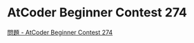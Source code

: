 AtCoder Beginner Contest 274
===

[問題 - AtCoder Beginner Contest 274](https://atcoder.jp/contests/abc274/tasks)
